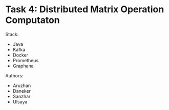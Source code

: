 # Task 4: Distributed Matrix Operation Computaton

Stack:
- Java
- Kafka
- Docker
- Prometheus
- Graphana

Authors:
- Aruzhan
- Daneker
- Sanzhar
- Ulsaya
